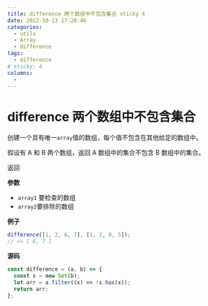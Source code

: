```yaml
---
title: difference 两个数组中不包含集合 sticky 4
date: 2022-10-13 17:20:46
categories:
  - utils
  - Array
  - difference
tags:
  - difference
# sticky: 4
columns:
  -
---
```


# difference 两个数组中不包含集合

创建一个具有唯一`array`值的数组，每个值不包含在其他给定的数组中。

假设有 A 和 B 两个数组，返回 A 数组中的集合不包含 B 数组中的集合。

返回

**参数**

- `array1` 要检查的数组
- `array2`要排除的数组

**例子**

```js
difference([1, 2, 6, 7], [1, 2, 9, 5]);
// => [ 6, 7 ]
```

**源码**

```js
const difference = (a, b) => {
  const s = new Set(b);
  let arr = a.filter((x) => !s.has(x));
  return arr;
};
```
